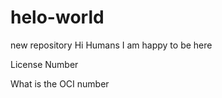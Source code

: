 # helo-world
new repository
Hi Humans 
I am happy to be here

License Number 

What is the OCI number
